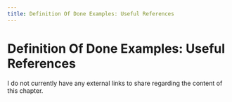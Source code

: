 ```yaml
---
title: Definition Of Done Examples: Useful References
---
```


# Definition Of Done Examples: Useful References

I do not currently have any external links to share regarding the content of this chapter.